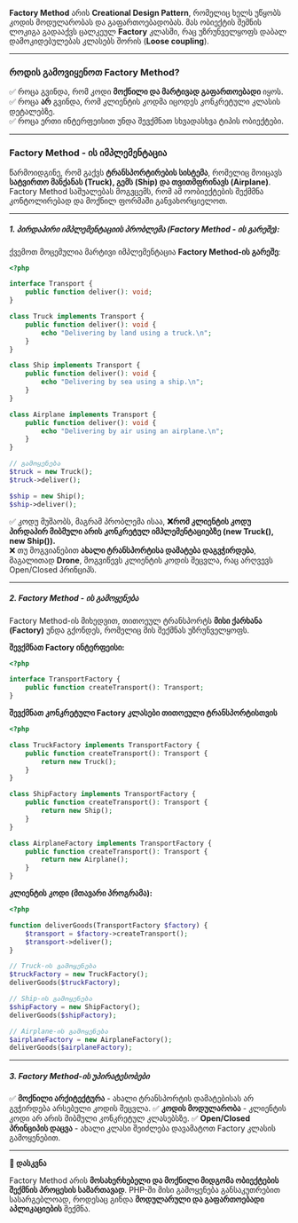 **Factory Method** არის **Creational Design Pattern**, რომელიც ხელს უწყობს კოდის მოდულარობას და გაფართოებადობას. მას ობიექტის შემნის ლოკიგა გადააქვს ცალკეულ **Factory** კლასში, რაც უზრუნველყოფს დაბალ დამოკიდებულებას კლასებს შორის (**Loose coupling**).

---

### როდის გამოვიყენოთ Factory Method?

✅ როცა გვინდა, რომ კოდი **მოქნილი და მარტივად გაფართოებადი** იყოს.    
✅ როცა **არ** გვინდა, რომ კლიენტის კოდმა იცოდეს კონკრეტული კლასის დეტალებზე.    
✅ როცა ერთი ინტერფეისით უნდა შევქმნათ სხვადასხვა ტიპის ობიექტები.

---

### Factory Method - ის იმპლემენტაცია
წარმოიდგინე, რომ გაქვს **ტრანსპორტირების სისტემა**, რომელიც მოიცავს **სატვირთო მანქანას (Truck), გემს (Ship) და თვითმფრინავს (Airplane)**. Factory Method საშუალებას მოგვცემს, რომ ამ ოობიექტების შექმმნა კონტოლირებად და მოქნილ ფორმაში განვახორციელოთ.

---

##### 1. პირდაპირი იმპლემენტაციის პრობლემა (Factory Method - ის გარეშე):

ქვემოთ მოცემულია მარტივი იმპლემენტაცია **Factory Method-ის გარეშე**:
```php
<?php

interface Transport {
    public function deliver(): void;
}

class Truck implements Transport {
    public function deliver(): void {
        echo "Delivering by land using a truck.\n";
    }
}

class Ship implements Transport {
    public function deliver(): void {
        echo "Delivering by sea using a ship.\n";
    }
}

class Airplane implements Transport {
    public function deliver(): void {
        echo "Delivering by air using an airplane.\n";
    }
}

// გამოყენება
$truck = new Truck();
$truck->deliver();

$ship = new Ship();
$ship->deliver();
```

✅ კოდუ მუშაობს, მაგრამ პრობლემა ისაა, **❌რომ კლიენტის კოდუ პირდაპირ მიბმული არის კონკრეტულ იმპლემენტაციებზე (new Truck(), new Ship()).**    
❌ თუ მოგვიანებით **ახალი ტრანსპორტისა დამატება დაგვჭირდება**, მაგალითად **Drone**, მოგვიწევს კლიენტის კოდის შეცვლა, რაც არღვევს Open/Closed პრინციპს.

---
##### 2. Factory Method - ის გამოყენება
Factory Method-ის მიხედვით, თითოეულ ტრანსპორტს **მისი ქარხანა (Factory)** უნდა გქონდეს, რომელიც მის შექმნას უზრუნველყოფს.

**შევქმნათ Factory ინტერფეისი:**

```php
<?php

interface TransportFactory {
    public function createTransport(): Transport;
}
```

**შევქმნათ კონკრეტული Factory კლასები თითოეული ტრანსპორტისთვის**
```php
<?php

class TruckFactory implements TransportFactory {
    public function createTransport(): Transport {
        return new Truck();
    }
}

class ShipFactory implements TransportFactory {
    public function createTransport(): Transport {
        return new Ship();
    }
}

class AirplaneFactory implements TransportFactory {
    public function createTransport(): Transport {
        return new Airplane();
    }
}
```

**კლიენტის კოდი (მთავარი პროგრამა):**
```php
<?php

function deliverGoods(TransportFactory $factory) {
    $transport = $factory->createTransport();
    $transport->deliver();
}

// Truck-ის გამოყენება
$truckFactory = new TruckFactory();
deliverGoods($truckFactory);

// Ship-ის გამოყენება
$shipFactory = new ShipFactory();
deliverGoods($shipFactory);

// Airplane-ის გამოყენება
$airplaneFactory = new AirplaneFactory();
deliverGoods($airplaneFactory);
```

---
##### 3. Factory Method-ის უპირატესობები
✅ **მოქნილი არქიტექტურა** - ახალი ტრანსპორტის დამატებისას არ გვჭირდება არსებული კოდის შეცვლა.
✅ **კოდის მოდულარობა** - კლიენტის კოდი არ არის მიბმული კონკრეტულ კლასებსზე.
✅ **Open/Closed პრინციპის დაცვა** - ახალი კლასი შეიძლება დავამატოთ Factory კლასის გამოყენებით.

---

**🚀 დასკვნა**

Factory Method არის **მოსახერხებელი და მოქნილი მიდგომა ობიექტების შექმნის პროცესის სამართავად**. PHP-ში მისი გამოყენება განსაკუთრებით სასარგებლოად, როდესაც გინდა **მოდულარული და გაფართოებადი აპლიკაციების** შექმნა.